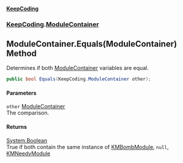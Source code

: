 #### [KeepCoding](index.md 'index')
### [KeepCoding](KeepCoding.md 'KeepCoding').[ModuleContainer](ModuleContainer.md 'KeepCoding.ModuleContainer')
## ModuleContainer.Equals(ModuleContainer) Method
Determines if both [ModuleContainer](ModuleContainer.md 'KeepCoding.ModuleContainer') variables are equal.  
```csharp
public bool Equals(KeepCoding.ModuleContainer other);
```
#### Parameters
<a name='KeepCoding.ModuleContainer.Equals(KeepCoding.ModuleContainer).other'></a>
`other` [ModuleContainer](ModuleContainer.md 'KeepCoding.ModuleContainer')  
The comparison.
  
#### Returns
[System.Boolean](https://docs.microsoft.com/en-us/dotnet/api/System.Boolean 'System.Boolean')  
True if both contain the same instance of [KMBombModule](https://docs.microsoft.com/en-us/dotnet/api/KMBombModule 'KMBombModule'), `null`, [KMNeedyModule](https://docs.microsoft.com/en-us/dotnet/api/KMNeedyModule 'KMNeedyModule')
